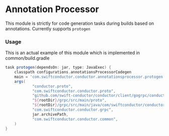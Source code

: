 # Annotation Processor

This module is strictly for code generation tasks during builds based on annotations.
Currently supports `protogen`

### Usage

This is an actual example of this module which is implemented in common/build.gradle

```groovy
task protogen(dependsOn: jar, type: JavaExec) {
    classpath configurations.annotationsProcessorCodegen
    main = 'com.swiftconductor.conductor.annotationsprocessor.protogen.ProtoGenTask'
    args(
            "conductor.proto",
            "com.swiftconductor.conductor.proto",
            "github.com/swift-conductor/conductor/client/gogrpc/conductor/model",
            "${rootDir}/grpc/src/main/proto",
            "${rootDir}/grpc/src/main/java/com/swiftconductor/conductor/grpc",
            "com.swiftconductor.conductor.grpc",
            jar.archivePath,
            "com.swiftconductor.conductor.common",
    )
}
```

